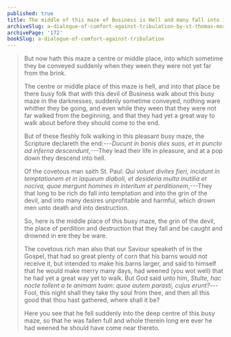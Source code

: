 ```yaml
---
published: true
title: The middle of this maze of Business is Hell and many fall into it suddenly and unexpectedly
archiveSlug: a-dialogue-of-comfort-against-tribulation-by-st-thomas-more
archivePage: '172'
bookSlug: a-dialogue-of-comfort-against-tribulation
---
```


> But now hath this maze a centre or middle place, into which sometime they be conveyed suddenly when they ween they were not yet far from the brink.
>
> The centre or middle place of this maze is hell, and into that place be there busy folk that with this devil of Business walk about this busy maze in the darknesses, suddenly sometime conveyed, nothing ware whither they be going, and even while they ween that they were not far walked from the beginning, and that they had yet a great way to walk about before they should come to the end.
>
> But of these fleshly folk walking in this pleasant busy maze, the Scripture declareth the end:---*Ducunt in bonis dies suos, et in puncto ad inferna descendunt*,---They lead their life in pleasure, and at a pop down they descend into hell.
>
> Of the covetous man saith St. Paul: *Qui volunt divites fieri, incidunt in temptationem et in laqueum diaboli, et desideria multa inutilia et nociva, quoe mergunt homines in interitum et perditionem*,---They that long to be rich do fall into temptation and into the grin of the devil, and into many desires unprofitable and harmful, which drown men unto death and into destruction.
>
> So, here is the middle place of this busy maze, the grin of the devil, the place of perdition and destruction that they fall and be caught and drowned in ere they be ware.
>
> The covetous rich man also that our Saviour speaketh of in the Gospel, that had so great plenty of corn that his barns would not receive it, but intended to make his barns larger, and said to himself that he would make merry many days, had weened (you wot well) that he had yet a great way yet to walk. But God said unto him, *Stulte, hac nocte tollent a te animam tuam: quoe autem parasti, cujus erunt?*--- Fool, this night shall they take thy soul from thee, and then all this good that thou hast gathered, where shall it be?
>
> Here you see that he fell suddenly into the deep centre of this busy maze, so that he was fallen full and whole therein long ere ever he had weened he should have come near thereto.
